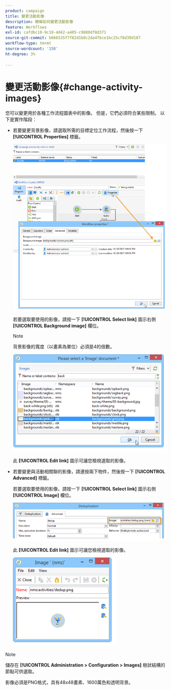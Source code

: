 ```yaml
---
product: campaign
title: 變更活動影像
description: 瞭解如何變更活動影像
feature: Workflows
exl-id: cafdbc10-9c10-4d42-a485-c9880df8d371
source-git-commit: b666535f7f82d1b8c2da4fbce1bc25cf8d39d187
workflow-type: tm+mt
source-wordcount: '158'
ht-degree: 3%

---
```


# 變更活動影像{#change-activity-images}



您可以變更用於各種工作流程圖表中的影像。 但是，它們必須符合某些限制。 以下是實作階段：

* 若要變更背景影像，請選取所需的目標定位工作流程，然後按一下 **[!UICONTROL Properties]** 標籤。

  ![](assets/s_user_segmentation_properties_tab.png)

  若要選取要使用的影像，請按一下 **[!UICONTROL Select link]** 圖示右側 **[!UICONTROL Background image]** 欄位。

  >[!NOTE]
  >
  >背景影像的寬度（以畫素為單位）必須是4的倍數。

  ![](assets/s_user_segmentation_background_select.png)

  此 **[!UICONTROL Edit link]** 圖示可讓您檢視選取的影像。

* 若要變更與活動相關聯的影像，請連按兩下物件，然後按一下 **[!UICONTROL Advanced]** 標籤。

  若要選取要使用的影像，請按一下 **[!UICONTROL Select link]** 圖示右側 **[!UICONTROL Image]** 欄位。

  ![](assets/s_user_segmentation_activity_image.png)

  此 **[!UICONTROL Edit link]** 圖示可讓您檢視選取的影像。

  ![](assets/s_user_segmentation_activity_image_select.png)

>[!NOTE]
>
>儲存在 **[!UICONTROL Administration > Configuration > Images]** 樹狀結構的節點可供選取。
>  
>影像必須是PNG格式，具有48x48畫素、1600萬色和透明背景。
